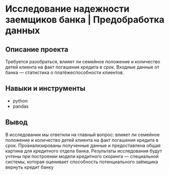 # Исследование надежности заемщиков банка | Предобработка данных


## Описание проекта
Требуется разобраться, влияет ли семейное положение и количество детей клиента на факт погашения кредита в срок. Входные данные от банка — статистика о платёжеспособности клиентов.

## Навыки и инструменты
- python
- pandas

## Вывод
В исследовании мы ответили на главный вопрос: влияет ли семейное положение и количество детей клиента на факт погашения кредита в срок.
Проанализированы полученные данные и предоставлена общая картина для кредитного отдела банка.
Результаты исследования будут учтены при построении модели кредитного скоринга — специальной системы, которая оценивает способность потенциального заёмщика вернуть кредит банку
